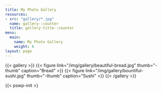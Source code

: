 ```yaml
---
title: My Photo Gallery
resources:
- src: "gallery/*.jpg"
  name: gallery-:counter
  title: gallery-title-:counter
menu:
  main:
    name: My Photo Gallery
    weight: 6
layout: page
---
```


{{< gallery >}}
{{< figure link="/img/gallery/beautiful-bread.jpg" thumb="-thumb" caption="Bread" >}}
{{< figure link="/img/gallery/bountiful-sushi.jpg" thumb="-thumb" caption="Sushi" >}}
{{< /gallery >}}

{{< pswp-init >}
